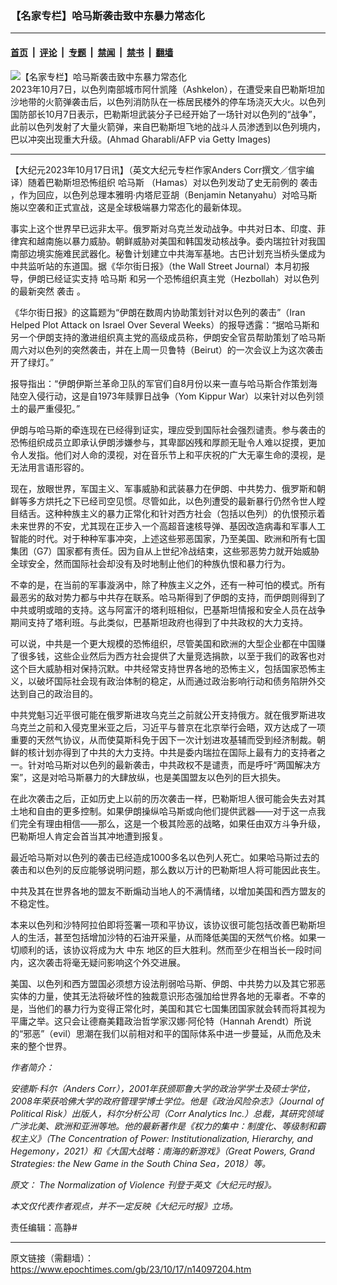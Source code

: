 ### 【名家专栏】哈马斯袭击致中东暴力常态化

---

#### [首页](../../../..?n14097204) &nbsp;|&nbsp; [评论](../../../../../epoch-comment?n14097204) &nbsp;|&nbsp; [专题](../../../../../epoch-special?n14097204) &nbsp;|&nbsp; [禁闻](../../../../../epoch-news?n14097204) &nbsp;|&nbsp; [禁书](../../../../../books?n14097204) &nbsp;|&nbsp; [翻墙](https://github.com/gfw-breaker/nogfw/blob/master/README.md?n14097204)


<div><img alt="【名家专栏】哈马斯袭击致中东暴力常态化" class="attachment-djy_600_400 size-djy_600_400 wp-post-image" src="https://i.epochtimes.com/assets/uploads/2023/10/id14097206-Israel-2023GettyImages-1711381994-600x400.jpg"/>
<div class="caption">
 2023年10月7日，以色列南部城市阿什凯隆（Ashkelon），在遭受来自巴勒斯坦加沙地带的火箭弹袭击后，以色列消防队在一栋居民楼外的停车场浇灭大火。以色列国防部长10月7日表示，巴勒斯坦武装分子已经开始了一场针对以色列的“战争”，此前以色列发射了大量火箭弹，来自巴勒斯坦飞地的战斗人员渗透到以色列境内，巴以冲突出现重大升级。(Ahmad Gharabli/AFP via Getty Images)
</div></div><hr/><div class="post_content" id="artbody" itemprop="articleBody">
 <!-- article content begin -->
 <p>
  【大纪元2023年10月17日讯】（英文大纪元专栏作家Anders Corr撰文／信宇编译）随着巴勒斯坦恐怖组织
  <ok href="https://www.epochtimes.com/gb/tag/%E5%93%88%E9%A9%AC%E6%96%AF.html">
   哈马斯
  </ok>
  （Hamas）对以色列发动了史无前例的
  <ok href="https://www.epochtimes.com/gb/tag/%E8%A2%AD%E5%87%BB.html">
   袭击
  </ok>
  ，作为回应，以色列总理本雅明‧内塔尼亚胡（Benjamin Netanyahu）对哈马斯施以空袭和正式宣战，这是全球极端暴力常态化的最新体现。
 </p>
 <p>
  事实上这个世界早已远非太平。俄罗斯对乌克兰发动战争。中共对日本、印度、菲律宾和越南施以暴力威胁。朝鲜威胁对美国和韩国发动核战争。委内瑞拉针对我国南部边境实施难民武器化。秘鲁计划建立中共海军基地。古巴计划充当桥头堡成为中共监听站的东道国。据《华尔街日报》（the Wall Street Journal）本月初报导，伊朗已经证实支持
  <ok href="https://www.epochtimes.com/gb/tag/%E5%93%88%E9%A9%AC%E6%96%AF.html">
   哈马斯
  </ok>
  和另一个恐怖组织真主党（Hezbollah）对以色列的最新突然
  <ok href="https://www.epochtimes.com/gb/tag/%E8%A2%AD%E5%87%BB.html">
   袭击
  </ok>
  。
 </p>
 <p>
  《华尔街日报》的这篇题为“伊朗在数周内协助策划针对以色列的袭击”（Iran Helped Plot Attack on Israel Over Several Weeks）的报导透露：“据哈马斯和另一个伊朗支持的激进组织真主党的高级成员称，伊朗安全官员帮助策划了哈马斯周六对以色列的突然袭击，并在上周一贝鲁特（Beirut）的一次会议上为这次袭击开了绿灯。”
 </p>
 <p>
  报导指出：“伊朗伊斯兰革命卫队的军官们自8月份以来一直与哈马斯合作策划海陆空入侵行动，这是自1973年赎罪日战争（Yom Kippur War）以来针对以色列领土的最严重侵犯。”
 </p>
 <p>
  伊朗与哈马斯的牵连现在已经得到证实，理应受到国际社会强烈谴责。参与袭击的恐怖组织成员立即承认伊朗涉嫌参与，其卑鄙凶残和厚颜无耻令人难以捉摸，更加令人发指。他们对人命的漠视，对在音乐节上和平庆祝的广大无辜生命的漠视，是无法用言语形容的。
 </p>
 <p>
  现在，放眼世界，军国主义、军事威胁和武装暴力在伊朗、中共势力、俄罗斯和朝鲜等多方烘托之下已经司空见惯。尽管如此，以色列遭受的最新暴行仍然令世人瞠目结舌。这种种族主义的暴力正常化和针对西方社会（包括以色列）的仇恨预示着未来世界的不安，尤其现在正步入一个高超音速核导弹、基因改造病毒和军事人工智能的时代。对于种种军事冲突，上述这些邪恶国家，乃至美国、欧洲和所有七国集团（G7）国家都有责任。因为自从上世纪冷战结束，这些邪恶势力就开始威胁全球安全，然而国际社会却没有及时地制止他们的种族仇恨和暴力行为。
 </p>
 <p>
  不幸的是，在当前的军事漩涡中，除了种族主义之外，还有一种可怕的模式。所有最恶劣的敌对势力都与中共存在联系。哈马斯得到了伊朗的支持，而伊朗则得到了中共或明或暗的支持。这与阿富汗的塔利班相似，巴基斯坦情报和安全人员在战争期间支持了塔利班。与此类似，巴基斯坦政府也得到了中共政权的大力支持。
 </p>
 <p>
  可以说，中共是一个更大规模的恐怖组织，尽管美国和欧洲的大型企业都在中国赚了很多钱，这些企业然后为西方社会提供了大量竞选捐款，以至于我们的政客也对这个巨大威胁相对保持沉默。中共经常支持世界各地的恐怖主义，包括国家恐怖主义，以破坏国际社会现有政治体制的稳定，从而通过政治影响行动和债务陷阱外交达到自己的政治目的。
 </p>
 <p>
  中共党魁习近平很可能在俄罗斯进攻乌克兰之前就公开支持俄方。就在俄罗斯进攻乌克兰之前和入侵克里米亚之后，习近平与普京在北京举行会晤，双方达成了一项重要的天然气协议，从而使莫斯科免于因下一次计划进攻基辅而受到经济制裁。朝鲜的核计划亦得到了中共的大力支持。中共是委内瑞拉在国际上最有力的支持者之一。针对哈马斯对以色列的最新袭击，中共政权不是谴责，而是呼吁“两国解决方案”，这是对哈马斯暴力的大肆放纵，也是美国盟友以色列的巨大损失。
 </p>
 <p>
  在此次袭击之后，正如历史上以前的历次袭击一样，巴勒斯坦人很可能会失去对其土地和自由的更多控制。如果伊朗操纵哈马斯或向他们提供武器——对于这一点我们完全有理由相信——那么，这是一个极其险恶的战略，如果任由双方斗争升级，巴勒斯坦人肯定会首当其冲地遭到报复。
 </p>
 <p>
  最近哈马斯对以色列的袭击已经造成1000多名以色列人死亡。如果哈马斯过去的袭击和以色列的反应能够说明问题，那么数以万计的巴勒斯坦人将可能因此丧生。
 </p>
 <p>
  中共及其在世界各地的盟友不断煽动当地人的不满情绪，以增加美国和西方盟友的不稳定性。
 </p>
 <p>
  本来以色列和沙特阿拉伯即将签署一项和平协议，该协议很可能包括改善巴勒斯坦人的生活，甚至包括增加沙特的石油开采量，从而降低美国的天然气价格。如果一切顺利的话，该协议将成为大
  <ok href="https://www.epochtimes.com/gb/tag/%E4%B8%AD%E4%B8%9C.html">
   中东
  </ok>
  地区的巨大胜利。然而至少在相当长一段时间内，这次袭击将毫无疑问影响这个外交进展。
 </p>
 <p>
  美国、以色列和西方盟国必须想方设法削弱哈马斯、伊朗、中共势力以及其它邪恶实体的力量，使其无法将破坏性的独裁意识形态强加给世界各地的无辜者。不幸的是，当他们的暴力行为变得正常化时，美国和其它七国集团国家就会转而将其视为平庸之举。这只会让德裔美籍政治哲学家汉娜‧阿伦特（Hannah Arendt）所说的“邪恶”（evil）思潮在我们以前相对和平的国际体系中进一步蔓延，从而危及未来的整个世界。
 </p>
 <p>
  <em>
   作者简介：
  </em>
 </p>
 <p>
  <em>
   安德斯‧科尔（Anders Corr），2001年获颁耶鲁大学的政治学学士及硕士学位，2008年荣获哈佛大学的政府管理学博士学位。他是《政治风险杂志》（Journal of Political Risk）出版人，科尔分析公司（Corr Analytics Inc.）总裁，其研究领域广涉北美、欧洲和亚洲等地。他的最新著作是《权力的集中：制度化、等级制和霸权主义》（The Concentration of Power: Institutionalization, Hierarchy, and Hegemony，2021）和《大国大战略：南海的新游戏》（Great Powers, Grand Strategies: the New Game in the South China Sea，2018）等。
  </em>
 </p>
 <p>
  <em>
   原文：
   <ok href="https://www.theepochtimes.com/opinion/the-normalization-of-violence-5506613">
    The Normalization of Violence
   </ok>
   刊登于英文《大纪元时报》。
  </em>
 </p>
 <p>
  <em>
   本文仅代表作者观点，并不一定反映《大纪元时报》立场。
  </em>
 </p>
 <p>
  责任编辑：高静#
 </p>
 <!-- article content end -->
 <div id="below_article_ad">
 </div>
</div>


---

原文链接（需翻墙）：https://www.epochtimes.com/gb/23/10/17/n14097204.htm